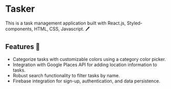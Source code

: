 # Tasker 

This is a task management application built with React.js, Styled-components, HTML, CSS, Javascript. 🖊️

## Features 🚀

- Categorize tasks with customizable colors using a category color picker.
- Integration with Google Places API for adding location information to tasks.
- Robust search functionality to filter tasks by name.
- Firebase integration for sign-up, authentication, and data persistence.


